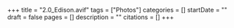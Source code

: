 +++
title = "2.0_Edison.avif"
tags = ["Photos"]
categories = []
startDate = ""
draft = false
pages = []
description = ""
citations = []
+++
